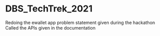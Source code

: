 # DBS_TechTrek_2021
Redoing the ewallet app problem statement given during the hackathon
Called the APIs given in the documentation
